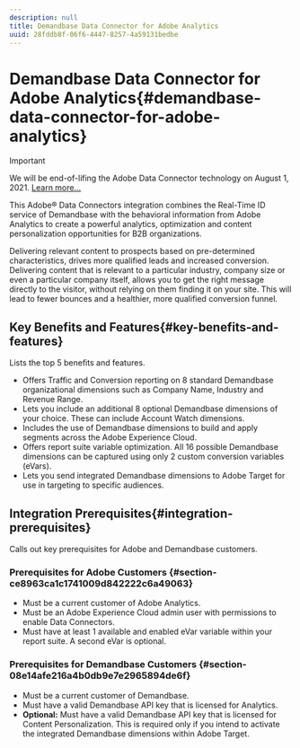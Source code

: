 ```yaml
---
description: null
title: Demandbase Data Connector for Adobe Analytics
uuid: 28fddb8f-06f6-4447-8257-4a59131bedbe
---
```


# Demandbase Data Connector for Adobe Analytics{#demandbase-data-connector-for-adobe-analytics}

>[!IMPORTANT]
>
>We will be end-of-lifing the Adobe Data Connector technology on August 1, 2021. [Learn more...](/help/import/data-connectors/data-connectors-eol.md)

This Adobe® Data Connectors integration combines the Real-Time ID service of Demandbase with the behavioral information from Adobe Analytics to create a powerful analytics, optimization and content personalization opportunities for B2B organizations.

Delivering relevant content to prospects based on pre-determined characteristics, drives more qualified leads and increased conversion. Delivering content that is relevant to a particular industry, company size or even a particular company itself, allows you to get the right message directly to the visitor, without relying on them finding it on your site. This will lead to fewer bounces and a healthier, more qualified conversion funnel.

## Key Benefits and Features{#key-benefits-and-features}

Lists the top 5 benefits and features.

* Offers Traffic and Conversion reporting on 8 standard Demandbase organizational dimensions such as Company Name, Industry and Revenue Range.
* Lets you include an additional 8 optional Demandbase dimensions of your choice. These can include Account Watch dimensions.
* Includes the use of Demandbase dimensions to build and apply segments across the Adobe Experience Cloud.
* Offers report suite variable optimization. All 16 possible Demandbase dimensions can be captured using only 2 custom conversion variables (eVars).
* Lets you send integrated Demandbase dimensions to Adobe Target for use in targeting to specific audiences.

## Integration Prerequisites{#integration-prerequisites}

Calls out key prerequisites for Adobe and Demandbase customers.

### Prerequisites for Adobe Customers {#section-ce8963ca1c1741009d842222c6a49063}

* Must be a current customer of Adobe Analytics.
* Must be an Adobe Experience Cloud admin user with permissions to enable Data Connectors.
* Must have at least 1 available and enabled eVar variable within your report suite. A second eVar is optional.

### Prerequisites for Demandbase Customers {#section-08e14afe216a4b0db9e7e2965894de6f}

* Must be a current customer of Demandbase.
* Must have a valid Demandbase API key that is licensed for Analytics.
* **Optional:** Must have a valid Demandbase API key that is licensed for Content Personalization. This is required only if you intend to activate the integrated Demandbase dimensions within Adobe Target.
